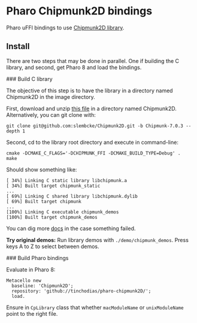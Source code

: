 # Pharo Chipmunk2D bindings

Pharo uFFI bindings to use [Chipmunk2D library](http://chipmunk-physics.net/).


## Install

There are two steps that may be done in parallel. One if building the C library, and second, get Pharo 8 and load the bindings.

### Build C library

The objective of this step is to have the library in a directory named Chipmunk2D in the image directory.

First, download and unzip [this file](https://github.com/slembcke/Chipmunk2D/archive/Chipmunk-7.0.3.zip) in a directory named Chipmunk2D. Alternatively, you can git clone with:
```
git clone git@github.com:slembcke/Chipmunk2D.git -b Chipmunk-7.0.3 --depth 1
```

Second, cd to the library root directory and execute in command-line:
```
cmake -DCMAKE_C_FLAGS='-DCHIPMUNK_FFI -DCMAKE_BUILD_TYPE=Debug' .
make
```

Should show something like:
```
[ 34%] Linking C static library libchipmunk.a
[ 34%] Built target chipmunk_static
...
[ 69%] Linking C shared library libchipmunk.dylib
[ 69%] Built target chipmunk
...
[100%] Linking C executable chipmunk_demos
[100%] Built target chipmunk_demos
```

You can dig more [docs](http://chipmunk-physics.net/release/ChipmunkLatest-Docs/) in the case something failed.

**Try original demos:**
Run library demos with `./demo/chipmunk_demos`. Press keys A to Z to select between demos.


### Build Pharo bindings

Evaluate in Pharo 8:

~~~Smalltalk
Metacello new 
  baseline: 'Chipmunk2D'; 
  repository: 'github://tinchodias/pharo-chipmunk2D/';
  load.
~~~

Ensure in `CpLibrary` class that whether `macModuleName` or `unixModuleName` point to the right file.
